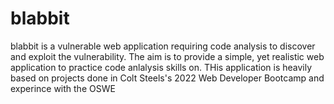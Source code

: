 # blabbit
blabbit is a vulnerable web application requiring code analysis to discover and exploit the vulnerability. The aim is to provide a simple, yet realistic web application to practice code anlalysis skills on. THis application is heavily based on projects done in Colt Steels's 2022 Web Developer Bootcamp and experince with the OSWE
